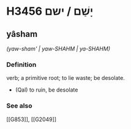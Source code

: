 # H3456 יָשַׁם / ישם

## yâsham

_(yaw-sham' | yaw-SHAHM | ya-SHAHM)_

### Definition

verb; a primitive root; to lie waste; be desolate.

- (Qal) to ruin, be desolate
### See also

[[G853]], [[G2049]]

